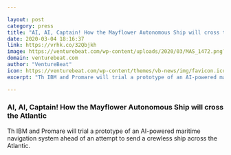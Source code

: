 ```yaml
---

layout: post
category: press
title: "AI, AI, Captain! How the Mayflower Autonomous Ship will cross the Atlantic"
date: 2020-03-04 18:16:37
link: https://vrhk.co/32Qbjkh
image: https://venturebeat.com/wp-content/uploads/2020/03/MAS_1472.png?w=1200&strip=all
domain: venturebeat.com
author: "VentureBeat"
icon: https://venturebeat.com/wp-content/themes/vb-news/img/favicon.ico
excerpt: "Th IBM and Promare will trial a prototype of an AI-powered maritime navigation system ahead of an attempt to send a crewless ship across the Atlantic."

---
```


### AI, AI, Captain! How the Mayflower Autonomous Ship will cross the Atlantic

Th IBM and Promare will trial a prototype of an AI-powered maritime navigation system ahead of an attempt to send a crewless ship across the Atlantic.